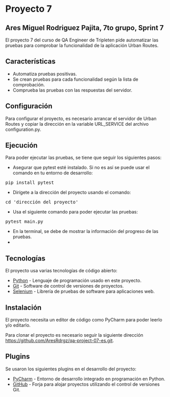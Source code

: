 # Proyecto 7
## Ares Miguel Rodriguez Pajita, 7to grupo, Sprint 7

El proyecto 7 del curso de QA Engineer de Tripleten pide automatizar las pruebas para comprobar la funcionalidad de la aplicación Urban Routes.

## Características

- Automatiza pruebas positivas.
- Se crean pruebas para cada funcionalidad según la lista de comprobación.
- Comprueba las pruebas con las respuestas del servidor.

## Configuración

Para configurar el proyecto, es necesario arrancar el servidor de Urban Routes y copiar la dirección en la variable URL_SERVICE del archivo configuration.py.

## Ejecución

Para poder ejecutar las pruebas, se tiene que seguir los siguientes pasos:
- Asegurar que pytest esté instalado. Si no es así se puede usar el comando en tu entorno de desarrollo:
<pre>pip install pytest</pre>
- Dirígete a la dirección del proyecto usando el comando:
<pre>cd 'dirección del proyecto'</pre>
- Usa el siguiente comando para poder ejecutar las pruebas:
<pre>pytest main.py</pre>
- En la terminal, se debe de mostrar la información del progreso de las pruebas.
- 

## Tecnologías

El proyecto usa varias tecnologías de código abierto:

- [Python](https://www.python.org) - Lenguaje de programación usado en este proyecto.
- [Git](https://git-scm.com) - Software de control de versiones de proyectos.
- [Selenium](https://www.selenium.dev) - Librería de pruebas de software para aplicaciones web.

## Instalación

El proyecto necesita un editor de código como PyCharm para poder leerlo y/o editarlo.

Para clonar el proyecto es necesario seguir la siguiente dirección https://github.com/AresRdrgz/qa-project-07-es.git.

## Plugins

Se usaron los siguientes plugins en el desarrollo del proyecto:

- [PyCharm](https://www.jetbrains.com/es-es/pycharm/) - Entorno de desarrollo integrado en programación en Python.
- [GitHub](https://github.com) - Forja para alojar proyectos utilizando el control de versiones Git.